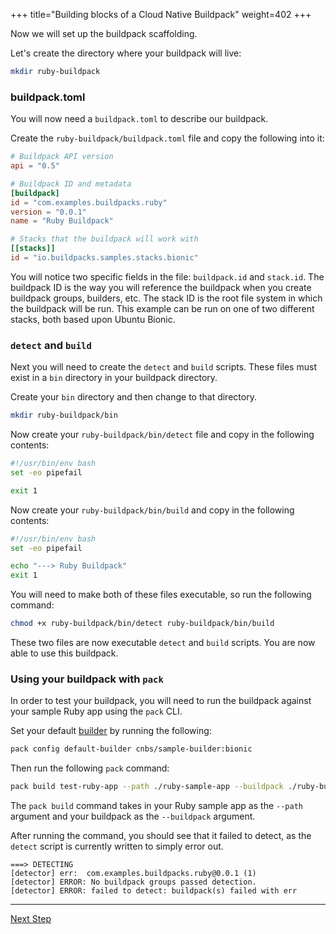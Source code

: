 +++
title="Building blocks of a Cloud Native Buildpack"
weight=402
+++

<!-- test:suite=create-buildpack;weight=2 -->

Now we will set up the buildpack scaffolding. 

Let's create the directory where your buildpack will live:

<!-- test:exec -->
```bash
mkdir ruby-buildpack
```

### buildpack.toml

You will now need a `buildpack.toml` to describe our buildpack.

Create the `ruby-buildpack/buildpack.toml` file and copy the following into it:

<!-- test:file=ruby-buildpack/buildpack.toml -->
```toml
# Buildpack API version
api = "0.5"

# Buildpack ID and metadata
[buildpack]
id = "com.examples.buildpacks.ruby"
version = "0.0.1"
name = "Ruby Buildpack"

# Stacks that the buildpack will work with
[[stacks]]
id = "io.buildpacks.samples.stacks.bionic"
```

You will notice two specific fields in the file: `buildpack.id` and `stack.id`. The buildpack ID is the way you will reference the buildpack when you create buildpack groups, builders, etc. The stack ID is the root file system in which the buildpack will be run. This example can be run on one of two different stacks, both based upon Ubuntu Bionic.

### `detect` and `build`

Next you will need to create the `detect` and `build` scripts. These files must exist in a `bin` directory in your buildpack directory.

Create your `bin` directory and then change to that directory.

<!-- test:exec -->
```bash
mkdir ruby-buildpack/bin
```

Now create your `ruby-buildpack/bin/detect` file and copy in the following contents:

<!-- test:file=ruby-buildpack/bin/detect -->
```bash
#!/usr/bin/env bash
set -eo pipefail

exit 1
```

Now create your `ruby-buildpack/bin/build` and copy in the following contents:

<!-- test:file=ruby-buildpack/bin/build -->
```bash
#!/usr/bin/env bash
set -eo pipefail

echo "---> Ruby Buildpack"
exit 1
```

You will need to make both of these files executable, so run the following command:

<!-- test:exec -->
```bash
chmod +x ruby-buildpack/bin/detect ruby-buildpack/bin/build
```

These two files are now executable `detect` and `build` scripts. You are now able to use this buildpack.

### Using your buildpack with `pack`

In order to test your buildpack, you will need to run the buildpack against your sample Ruby app using the `pack` CLI.

Set your default [builder][builder] by running the following:

<!-- test:exec -->
```bash
pack config default-builder cnbs/sample-builder:bionic
```

Then run the following `pack` command:

<!-- test:exec;exit-code=1 -->
```bash
pack build test-ruby-app --path ./ruby-sample-app --buildpack ./ruby-buildpack
```

The `pack build` command takes in your Ruby sample app as the `--path` argument and your buildpack as the `--buildpack` argument.

After running the command, you should see that it failed to detect, as the `detect` script is currently written to simply error out.

<!-- test:assert=contains -->
```
===> DETECTING
[detector] err:  com.examples.buildpacks.ruby@0.0.1 (1)
[detector] ERROR: No buildpack groups passed detection.
[detector] ERROR: failed to detect: buildpack(s) failed with err
```

---

<a href="/docs/buildpack-author-guide/create-buildpack/detection" class="button bg-pink">Next Step</a>

[builder]: /docs/concepts/components/builder